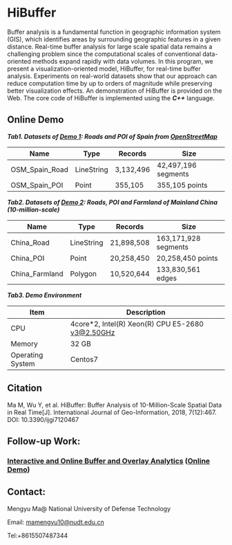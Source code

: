 # HiBuffer
Buffer analysis is a fundamental function in geographic information system (GIS), which identifies areas by
surrounding geographic features in a given distance. Real-time buffer analysis for large scale spatial data remains a challenging problem since the computational scales of conventional data-oriented methods expand rapidly with data volumes. In this program, we present a visualization-oriented model, HiBuffer, for real-time buffer analysis. Experiments on real-world datasets show that our approach can reduce computation time by up to orders of magnitude while preserving better visualization effects. An demonstration of HiBuffer is provided on the Web. The core code of HiBuffer is implemented using the ***C++*** language.



## Online Demo

***Tab1. Datasets of [Demo 1](http://www.higis.org.cn:8080/hibuffer/): Roads and POI of Spain from [OpenStreetMap](https://download.geofabrik.de/europe/spain-latest.osm.pbf)***

| Name           | Type       | Records    | Size                |
| -------------- | ---------- | ---------- | ------------------- |
| OSM_Spain_Road | LineString | 3,132,496  | 42,497,196 segments |
| OSM_Spain_POI  | Point      | 355,105    | 355,105 points      |


***Tab2. Datasets of [Demo 2](http://www.higis.org.cn:8080/hibuffer10million/): Roads, POI and Farmland of Mainland China (10-million-scale)***

| Name           | Type       | Records    | Size                |
| -------------- | ---------- | ---------- | ------------------- |
| China_Road     | LineString | 21,898,508 | 163,171,928 segments|
| China_POI      | Point      | 20,258,450 | 20,258,450 points   |
| China_Farmland | Polygon    | 10,520,644 | 133,830,561 edges   |


***Tab3.  Demo Environment***

| Item             | Description                                      |
| ---------------- | ------------------------------------------------ |
| CPU              | 4core*2, Intel(R) Xeon(R) CPU E5-2680 v3@2.50GHz |
| Memory           | 32 GB                                            |
| Operating System | Centos7                                          |



## Citation

Ma M, Wu Y, et al. HiBuffer: Buffer Analysis of 10-Million-Scale Spatial Data in Real Time[J]. International Journal of Geo-Information, 2018, 7(12):467. DOI: 10.3390/ijgi7120467


## Follow-up Work: 
### [Interactive and Online Buffer and Overlay Analytics](https://github.com/MemoryMmy/HiBO) ([Online Demo](http://www.higis.org.cn:8080/hibo/))

## Contact:

Mengyu Ma@ National University of Defense Technology

Email: mamengyu10@nudt.edu.cn

Tel:+8615507487344
